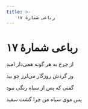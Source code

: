 ```yaml
---
title: >-
    رباعی شمارهٔ ۱۷
---
```

# رباعی شمارهٔ ۱۷

<div class="b" id="bn1"><div class="m1"><p>از چرخ به هر گونه همی‌دار امید</p></div>
<div class="m2"><p>وز گردش روزگار می‌لرز چو بید</p></div></div>
<div class="b" id="bn2"><div class="m1"><p>گفتی که پس از سیاه رنگی نبود</p></div>
<div class="m2"><p>پس موی سیاه من چرا گشت سفید</p></div></div>
